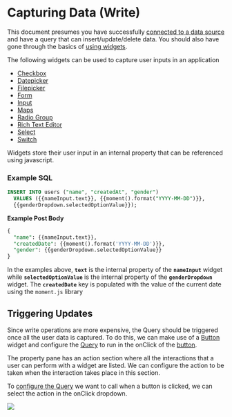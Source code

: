 # Capturing Data (Write)

This document presumes you have successfully [connected to a data source](../../connecting-to-data-sources/) and have a query that can insert/update/delete data. You should also have gone through the basics of [using widgets](../displaying-data-read/#widgets).

The following widgets can be used to capture user inputs in an application

* [Checkbox](../../../reference/widgets/checkbox)
* [Datepicker](../../../reference/widgets/datepicker)
* [Filepicker](../../../reference/widgets/filepicker)
* [Form](../../../reference/widgets/form)
* [Input](../../../reference/widgets/input)
* [Maps](../../../reference/widgets/maps)
* [Radio Group](../../../reference/widgets/radio-group)
* [Rich Text Editor](../../../reference/widgets/rich-text-editor)
* [Select](../../../reference/widgets/select)
* [Switch](../../../reference/widgets/switch)

Widgets store their user input in an internal property that can be referenced using javascript.

### Example SQL

```sql
INSERT INTO users ("name", "createdAt", "gender")
  VALUES ({{nameInput.text}}, {{moment().format("YYYY-MM-DD")}}, 
  {{genderDropdown.selectedOptionValue}});
```

**Example Post Body**

```sql
{
  "name": {{nameInput.text}},
  "createdDate": {{moment().format('YYYY-MM-DD')}},
  "gender": {{genderDropdown.selectedOptionValue}}
}
```

In the examples above, **`text`** is the internal property of the **`nameInput`** widget while **`selectedOptionValue`** is the internal property of the **`genderDropdown`** widget. The **`createdDate`** key is populated with the value of the current date using the `moment.js` library

## Triggering Updates

Since write operations are more expensive, the Query should be triggered once all the user data is captured. To do this, we can make use of a [Button](../../../reference/widgets/button/) widget and configure the [Query](../querying-a-database/) to run in the onClick of the [button](../../../reference/widgets/button/).

The property pane has an action section where all the interactions that a user can perform with a widget are listed. We can configure the action to be taken when the interaction takes place in this section.

To [configure the Query](../querying-a-database/) we want to call when a button is clicked, we can select the action in the onClick dropdown.

![](</img/button-onclick_(2)_(4)_(1)_(1)_(1)_(1)_(1)_(1)_(1)_(1)_(1)_(1)_(1)_(3)_(5)_(1)_(1)_(1)_(2)_(1)_(1)_(1)_(1)_(1)_(3)_(2)_(2)_(1).gif>)
